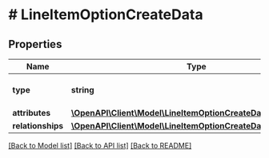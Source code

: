 # # LineItemOptionCreateData

## Properties

Name | Type | Description | Notes
------------ | ------------- | ------------- | -------------
**type** | **string** | The resource&#39;s type |
**attributes** | [**\OpenAPI\Client\Model\LineItemOptionCreateDataAttributes**](LineItemOptionCreateDataAttributes.md) |  |
**relationships** | [**\OpenAPI\Client\Model\LineItemOptionCreateDataRelationships**](LineItemOptionCreateDataRelationships.md) |  | [optional]

[[Back to Model list]](../../README.md#models) [[Back to API list]](../../README.md#endpoints) [[Back to README]](../../README.md)
